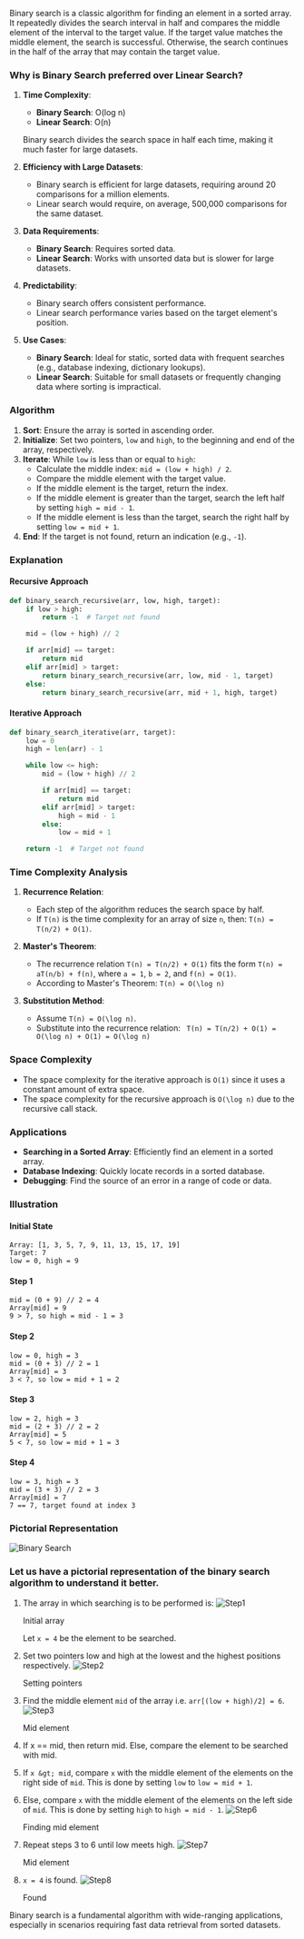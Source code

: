 

Binary search is a classic algorithm for finding an element in a sorted array. It repeatedly divides the search interval in half and compares the middle element of the interval to the target value. If the target value matches the middle element, the search is successful. Otherwise, the search continues in the half of the array that may contain the target value.

### Why is Binary Search preferred over Linear Search?

1. **Time Complexity**:
   - **Binary Search**: O(log n)
   - **Linear Search**: O(n)

   Binary search divides the search space in half each time, making it much faster for large datasets.

2. **Efficiency with Large Datasets**:
   - Binary search is efficient for large datasets, requiring around 20 comparisons for a million elements.
   - Linear search would require, on average, 500,000 comparisons for the same dataset.

3. **Data Requirements**:
   - **Binary Search**: Requires sorted data.
   - **Linear Search**: Works with unsorted data but is slower for large datasets.

4. **Predictability**:
   - Binary search offers consistent performance.
   - Linear search performance varies based on the target element's position.

5. **Use Cases**:
   - **Binary Search**: Ideal for static, sorted data with frequent searches (e.g., database indexing, dictionary lookups).
   - **Linear Search**: Suitable for small datasets or frequently changing data where sorting is impractical.

### Algorithm

1. **Sort**: Ensure the array is sorted in ascending order.
2. **Initialize**: Set two pointers, `low` and `high`, to the beginning and end of the array, respectively.
3. **Iterate**: While `low` is less than or equal to `high`:
   - Calculate the middle index: `mid = (low + high) / 2`.
   - Compare the middle element with the target value.
   - If the middle element is the target, return the index.
   - If the middle element is greater than the target, search the left half by setting `high = mid - 1`.
   - If the middle element is less than the target, search the right half by setting `low = mid + 1`.
4. **End**: If the target is not found, return an indication (e.g., `-1`).

### Explanation

#### Recursive Approach

```python
def binary_search_recursive(arr, low, high, target):
    if low > high:
        return -1  # Target not found

    mid = (low + high) // 2

    if arr[mid] == target:
        return mid
    elif arr[mid] > target:
        return binary_search_recursive(arr, low, mid - 1, target)
    else:
        return binary_search_recursive(arr, mid + 1, high, target)
```

#### Iterative Approach

```python
def binary_search_iterative(arr, target):
    low = 0
    high = len(arr) - 1

    while low <= high:
        mid = (low + high) // 2

        if arr[mid] == target:
            return mid
        elif arr[mid] > target:
            high = mid - 1
        else:
            low = mid + 1

    return -1  # Target not found
```

### Time Complexity Analysis

1. **Recurrence Relation**:
   - Each step of the algorithm reduces the search space by half.
   - If `T(n)` is the time complexity for an array of size `n`, then:
     `T(n) = T(n/2) + O(1)`.

2. **Master's Theorem**:
   - The recurrence relation `T(n) = T(n/2) + O(1)` fits the form `T(n) = aT(n/b) + f(n)`, where `a = 1`, `b = 2`, and `f(n) = O(1)`.
   - According to Master's Theorem:
     `T(n) = O(\log n)`

3. **Substitution Method**:
   - Assume `T(n) = O(\log n)`.
   - Substitute into the recurrence relation:
     ` T(n) = T(n/2) + O(1) = O(\log n) + O(1) = O(\log n)`

### Space Complexity

- The space complexity for the iterative approach is `O(1)` since it uses a constant amount of extra space.
- The space complexity for the recursive approach is `O(\log n)` due to the recursive call stack.

### Applications

- **Searching in a Sorted Array**: Efficiently find an element in a sorted array.
- **Database Indexing**: Quickly locate records in a sorted database.
- **Debugging**: Find the source of an error in a range of code or data.

### Illustration

#### Initial State

```
Array: [1, 3, 5, 7, 9, 11, 13, 15, 17, 19]
Target: 7
low = 0, high = 9
```

#### Step 1

```
mid = (0 + 9) // 2 = 4
Array[mid] = 9
9 > 7, so high = mid - 1 = 3
```

#### Step 2

```
low = 0, high = 3
mid = (0 + 3) // 2 = 1
Array[mid] = 3
3 < 7, so low = mid + 1 = 2
```

#### Step 3

```
low = 2, high = 3
mid = (2 + 3) // 2 = 2
Array[mid] = 5
5 < 7, so low = mid + 1 = 3
```

#### Step 4

```
low = 3, high = 3
mid = (3 + 3) // 2 = 3
Array[mid] = 7
7 == 7, target found at index 3
```

### Pictorial Representation

![Binary Search](https://upload.wikimedia.org/wikipedia/commons/8/83/Binary_Search_Depiction.svg)

### Let us have a pictorial representation of the binary search algorithm to understand it better.

1. The array in which searching is to be performed is:
    ![Step1](https://cdn.programiz.com/sites/tutorial2program/files/binary-search-initial-array.png)
    <figcaption>Initial array</figcaption>
    
    Let `x = 4` be the element to be searched.
    
2. Set two pointers low and high at the lowest and the highest positions respectively.
    ![Step2](https://cdn.programiz.com/sites/tutorial2program/files/binary-search-set-pointers.png)
        <figcaption>Setting pointers</figcaption>
    
3. Find the middle element `mid` of the array i.e. `arr[(low + high)/2] = 6`.
    ![Step3](https://cdn.programiz.com/sites/tutorial2program/files/binary-search-mid.png)
        <figcaption>Mid element</figcaption>
    
    
4. If x == mid, then return mid. Else, compare the element to be searched with mid.
    
5. If `x &gt; mid`, compare `x` with the middle element of the elements on the right side of `mid`. This is done by setting `low` to `low = mid + 1`.
    
6. Else, compare `x` with the middle element of the elements on the left side of `mid`. This is done by setting `high` to `high = mid - 1`.
    ![Step6](https://cdn.programiz.com/sites/tutorial2program/files/binary-search-find-mid.png) 
        <figcaption>Finding mid element</figcaption>
    
7. Repeat steps 3 to 6 until low meets high.
    ![Step7](https://cdn.programiz.com/sites/tutorial2program/files/binary-search-mid-again.png) 
        <figcaption>Mid element</figcaption>
    
8. `x = 4` is found.
    ![Step8](https://cdn.programiz.com/sites/tutorial2program/files/binary-search-found.png) 
        <figcaption>Found</figcaption>


Binary search is a fundamental algorithm with wide-ranging applications, especially in scenarios requiring fast data retrieval from sorted datasets.
